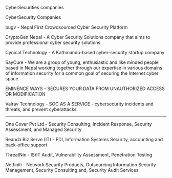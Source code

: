CyberSecurities companies

CyberSecurity Companies

bugv - Nepal First Crowdsourced Cyber Security Platform

CryptoGen Nepal - A Cyber Security Solutions company that aims to provide professional cyber security solutions

Cynical Technology - A Kathmandu-based cyber-security startup company

SayCure - We are a group of young, enthusiastic and like minded people based in Nepal working together through our expertise in various domains of information security for a common goal of securing the Internet cyber space.

EMINENCE WAYS - SECURES YOUR DATA FROM UNAUTHORIZED ACCESS OR MODIFICATION

Vairav Technology - SOC AS A SERVICE - cybersecurity incidents and threats, and prevent cyberattacks.

****

One Cover Pvt Ltd - Security Consulting, Incident Response, Security Assessment, and Managed Security

Reanda Biz Serve (IT) - FDI, Information Systems Security, accounting and back-office support

ThreatNix - IS/IT Audit, Vulnerability Assessment, Penetration Testing

Netfiniti - Network Security Products, Outsourcing Information Security Management, Security Consulting and, Security Audit Services

